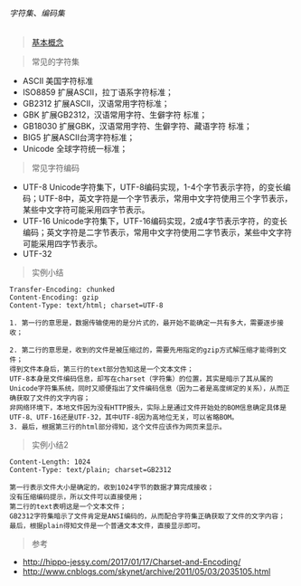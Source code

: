 ###### 字符集、编码集

> [基本概念](CE_Basic_Conception_01.md)

> 常见的字符集
 - ASCII  美国字符标准
 - ISO8859 扩展ASCII，拉丁语系字符标准；
 - GB2312 扩展ASCII，汉语常用字符标准；
 - GBK  扩展GB2312，汉语常用字符、生僻字符 标准；
 - GB18030 扩展GBK，汉语常用字符、生僻字符、藏语字符 标准；
 - BIG5 扩展ASCII台湾字符标准；
 - Unicode 全球字符统一标准；
 
 
> 常见字符编码

- UTF-8 Unicode字符集下，UTF-8编码实现，1-4个字节表示字符，的变长编码；UTF-8中，英文字符是一个字节表示，常用中文字符使用三个字节表示，某些中文字符可能采用四字节表示。
- UTF-16 Unicode字符集下，UTF-16编码实现，2或4字节表示字符，的变长编码；英文字符是二字节表示，常用中文字符使用二字节表示，某些中文字符可能采用四字节表示。
- UTF-32




> 实例小结

```
Transfer-Encoding: chunked
Content-Encoding: gzip
Content-Type: text/html; charset=UTF-8
```
```
1. 第一行的意思是，数据传输使用的是分片式的，最开始不能确定一共有多大，需要逐步接收；

2. 第二行的意思是，收到的文件是被压缩过的，需要先用指定的gzip方式解压缩才能得到文件；
得到文件本身后，第三行的text部分告知这是一个文本文件；
UTF-8本身是文件编码信息，却写在charset（字符集）的位置，其实是暗示了其从属的Unicode字符集系统，同时又顺便指出了文件编码信息（因为二者是高度绑定的关系），从而正确获取了文件的文字内容；
非网络环境下，本地文件因为没有HTTP报头，实际上是通过文件开始处的BOM信息确定具体是UTF-8、UTF-16还是UTF-32，其中UTF-8因为高地位无关，可以省略BOM。
3. 最后，根据第三行的html部分得知，这个文件应该作为网页来显示。
```

> 实例小结2

```
Content-Length: 1024
Content-Type: text/plain; charset=GB2312
```

```
第一行表示文件大小是确定的，收到1024字节的数据才算完成接收；
没有压缩编码提示，所以文件可以直接使用；
第二行的text表明这是一个文本文件；
GB2312字符集暗示了文件肯定是ANSI编码的，从而配合字符集正确获取了文件的文字内容；
最后，根据plain得知文件是一个普通文本文件，直接显示即可。
```


> 参考
- http://hippo-jessy.com/2017/01/17/Charset-and-Encoding/
- http://www.cnblogs.com/skynet/archive/2011/05/03/2035105.html


